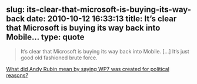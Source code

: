 slug: its-clear-that-microsoft-is-buying-its-way-back
date: 2010-10-12 16:33:13
title: It’s clear that Microsoft is buying its way back into Mobile...
type: quote
---

> It’s clear that Microsoft is buying its way back into Mobile. […] It’s just good old fashioned brute force.

[What did Andy Rubin mean by saying WP7 was created for political reasons?](http://www.asymco.com/2010/10/11/what-did-andy-rubin-mean-by-saying-wp7-was-created-for-political-reasons/)
